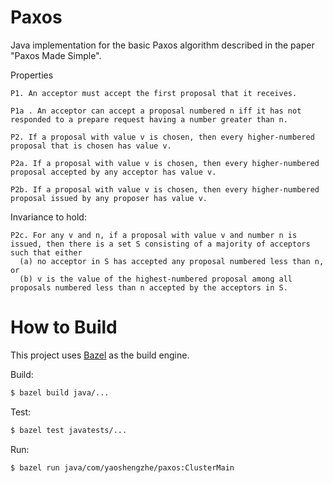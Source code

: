 # Paxos

Java implementation for the basic Paxos algorithm described in the paper "Paxos Made Simple".

Properties

```
P1. An acceptor must accept the first proposal that it receives.
```

```
P1a . An acceptor can accept a proposal numbered n iff it has not responded to a prepare request having a number greater than n.
```

```
P2. If a proposal with value v is chosen, then every higher-numbered proposal that is chosen has value v.
```

```
P2a. If a proposal with value v is chosen, then every higher-numbered proposal accepted by any acceptor has value v.
```

```
P2b. If a proposal with value v is chosen, then every higher-numbered proposal issued by any proposer has value v.
```

Invariance to hold:

```
P2c. For any v and n, if a proposal with value v and number n is issued, then there is a set S consisting of a majority of acceptors such that either
  (a) no acceptor in S has accepted any proposal numbered less than n, or
  (b) v is the value of the highest-numbered proposal among all proposals numbered less than n accepted by the acceptors in S.
```

# How to Build

This project uses [Bazel](https://www.bazel.build) as the build engine.


Build:

``` bash
$ bazel build java/...
```

Test:

``` bash
$ bazel test javatests/...
```

Run:

``` bash
$ bazel run java/com/yaoshengzhe/paxos:ClusterMain
```
